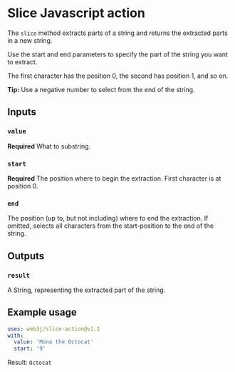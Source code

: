 # Slice Javascript action

The `slice` method extracts parts of a string and returns the extracted parts in a new string.

Use the start and end parameters to specify the part of the string you want to extract.

The first character has the position 0, the second has position 1, and so on.

**Tip:** Use a negative number to select from the end of the string.

## Inputs

### `value`

**Required** What to substring.

### `start`

**Required** The position where to begin the extraction. First character is at position 0.

### `end`

The position (up to, but not including) where to end the extraction. If omitted, selects all characters from the start-position to the end of the string.

## Outputs

### `result`

A String, representing the extracted part of the string.

## Example usage

```yaml
uses: web3j/slice-action@v1.1
with:
  value: 'Mona the Octocat'
  start: '9'
```

Result: `Octocat`

